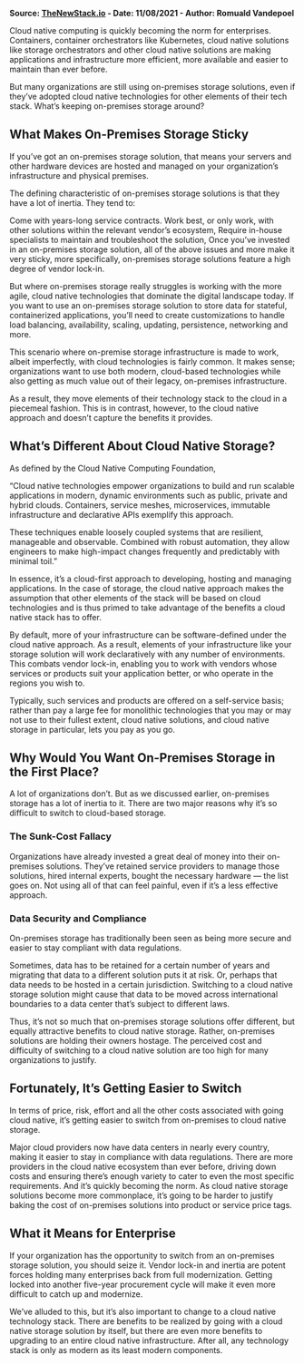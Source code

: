 **Source: [TheNewStack.io](https://thenewstack.io/on-premises-vs-cloud-native-storage/) - Date: 11/08/2021 - Author: Romuald Vandepoel**

Cloud native computing is quickly becoming the norm for enterprises. Containers, container orchestrators like Kubernetes, cloud native solutions like storage orchestrators and other cloud native solutions are making applications and infrastructure more efficient, more available and easier to maintain than ever before.

But many organizations are still using on-premises storage solutions, even if they’ve adopted cloud native technologies for other elements of their tech stack. What’s keeping on-premises storage around?

## What Makes On-Premises Storage Sticky
If you’ve got an on-premises storage solution, that means your servers and other hardware devices are hosted and managed on your organization’s infrastructure and physical premises.

The defining characteristic of on-premises storage solutions is that they have a lot of inertia. They tend to:

Come with years-long service contracts.
Work best, or only work, with other solutions within the relevant vendor’s ecosystem,
Require in-house specialists to maintain and troubleshoot the solution,
Once you’ve invested in an on-premises storage solution, all of the above issues and more make it very sticky, more specifically, on-premises storage solutions feature a high degree of vendor lock-in.

But where on-premises storage really struggles is working with the more agile, cloud native technologies that dominate the digital landscape today. If you want to use an on-premises storage solution to store data for stateful, containerized applications, you’ll need to create customizations to handle load balancing, availability, scaling, updating, persistence, networking and more.

This scenario where on-premise storage infrastructure is made to work, albeit imperfectly, with cloud technologies is fairly common. It makes sense; organizations want to use both modern, cloud-based technologies while also getting as much value out of their legacy, on-premises infrastructure.

As a result, they move elements of their technology stack to the cloud in a piecemeal fashion. This is in contrast, however, to the cloud native approach and doesn’t capture the benefits it provides.

## What’s Different About Cloud Native Storage?
As defined by the Cloud Native Computing Foundation,

“Cloud native technologies empower organizations to build and run scalable applications in modern, dynamic environments such as public, private and hybrid clouds. Containers, service meshes, microservices, immutable infrastructure and declarative APIs exemplify this approach.

These techniques enable loosely coupled systems that are resilient, manageable and observable. Combined with robust automation, they allow engineers to make high-impact changes frequently and predictably with minimal toil.”

In essence, it’s a cloud-first approach to developing, hosting and managing applications. In the case of storage, the cloud native approach makes the assumption that other elements of the stack will be based on cloud technologies and is thus primed to take advantage of the benefits a cloud native stack has to offer.

By default, more of your infrastructure can be software-defined under the cloud native approach. As a result, elements of your infrastructure like your storage solution will work declaratively with any number of environments. This combats vendor lock-in, enabling you to work with vendors whose services or products suit your application better, or who operate in the regions you wish to.

Typically, such services and products are offered on a self-service basis; rather than pay a large fee for monolithic technologies that you may or may not use to their fullest extent, cloud native solutions, and cloud native storage in particular, lets you pay as you go.

## Why Would You Want On-Premises Storage in the First Place?
A lot of organizations don’t. But as we discussed earlier, on-premises storage has a lot of inertia to it. There are two major reasons why it’s so difficult to switch to cloud-based storage.

### The Sunk-Cost Fallacy
Organizations have already invested a great deal of money into their on-premises solutions. They’ve retained service providers to manage those solutions, hired internal experts, bought the necessary hardware — the list goes on. Not using all of that can feel painful, even if it’s a less effective approach.

### Data Security and Compliance
On-premises storage has traditionally been seen as being more secure and easier to stay compliant with data regulations.

Sometimes, data has to be retained for a certain number of years and migrating that data to a different solution puts it at risk. Or, perhaps that data needs to be hosted in a certain jurisdiction. Switching to a cloud native storage solution might cause that data to be moved across international boundaries to a data center that’s subject to different laws.

Thus, it’s not so much that on-premises storage solutions offer different, but equally attractive benefits to cloud native storage. Rather, on-premises solutions are holding their owners hostage. The perceived cost and difficulty of switching to a cloud native solution are too high for many organizations to justify.

## Fortunately, It’s Getting Easier to Switch
In terms of price, risk, effort and all the other costs associated with going cloud native, it’s getting easier to switch from on-premises to cloud native storage.

Major cloud providers now have data centers in nearly every country, making it easier to stay in compliance with data regulations. There are more providers in the cloud native ecosystem than ever before, driving down costs and ensuring there’s enough variety to cater to even the most specific requirements. And it’s quickly becoming the norm. As cloud native storage solutions become more commonplace, it’s going to be harder to justify baking the cost of on-premises solutions into product or service price tags.

## What it Means for Enterprise
If your organization has the opportunity to switch from an on-premises storage solution, you should seize it. Vendor lock-in and inertia are potent forces holding many enterprises back from full modernization. Getting locked into another five-year procurement cycle will make it even more difficult to catch up and modernize.

We’ve alluded to this, but it’s also important to change to a cloud native technology stack. There are benefits to be realized by going with a cloud native storage solution by itself, but there are even more benefits to upgrading to an entire cloud native infrastructure. After all, any technology stack is only as modern as its least modern components.